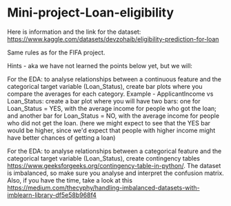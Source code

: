 # Mini-project-Loan-eligibility
Here is information and the link for the dataset: https://www.kaggle.com/datasets/devzohaib/eligibility-prediction-for-loan

Same rules as for the FIFA project.

Hints - aka we have not learned the points below yet, but we will:

For the EDA: to analyse relationships between a continuous feature and the categorical target variable (Loan_Status), create bar plots where you compare the averages for each category.
Example - ApplicantIncome vs Loan_Status: create a bar plot where you will have two bars: one for Loan_Status = YES, with the average income for people who got the loan; and another bar for Loan_Status = NO, with the average income for people who did not get the loan. (here we might expect to see that  the YES bar would be higher, since we'd expect that people with higher income might have better chances of getting a loan)

For the EDA: to analyse relationships between a categorical feature and the categorical target variable (Loan_Status), create contingency tables https://www.geeksforgeeks.org/contingency-table-in-python/.
The dataset is imbalanced, so make sure you analyse and interpret the confusion matrix. Also, if you have the time, take a look at this https://medium.com/thecyphy/handling-imbalanced-datasets-with-imblearn-library-df5e58b968f4
